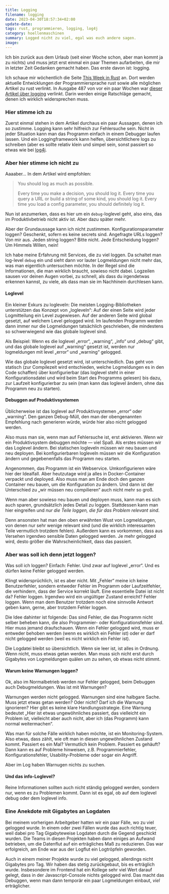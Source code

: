 ```yaml
---
title: Logging
filename: logging
date: 2023-04-30T18:57:34+02:00
update-date:
tags: rust, programmieren, logging, log4j
category: hoellenmaschinen
summary: Logged nicht zu viel, egal was euch andere sagen.
image:
---
```


Ich bin zurück aus dem Urlaub (seit einer Woche schon, aber man kommt ja zu nichts) und muss jetzt erst einmal ein paar Themen aufarbeiten, die mir in letzter Zeit Gedanken gemacht haben. Das erste davon ist: logging.

Ich schaue mir wöchentlich die Seite [This Week in Rust](https://this-week-in-rust.org) an. Dort werden aktuelle Entwicklungen der Programmiersprache rust sowie alle möglichen Artikel zu rust verlinkt. In Ausgabe 487 von vor ein paar Wochen war [dieser Artikel über logging](https://www.thecodedmessage.com/posts/logging/) verlinkt. Darin werden einige Ratschläge gemacht, denen ich wirklich widersprechen muss.

### Hier stimme ich zu

Zuerst einmal stehen in dem Artikel durchaus ein paar Aussagen, denen ich so zustimme. Logging kann sehr hilfreich zur Fehlersuche sein. Nicht in jeder Situation kann man das Programm einfach in einem Debugger laufen lassen. Und ein Loggingframework kann helfen, übersichtlichere logs zu schreiben (aber es sollte relativ klein und simpel sein, sonst passiert so etwas wie bei [log4j](https://de.wikipedia.org/wiki/Log4j#Bekanntwerden_einer_Sicherheitsl%C3%BCcke_im_Dezember_2021).

### Aber hier stimme ich nicht zu

Aaaaber… In dem Artikel wird empfohlen:

> You should log as much as possible.
>
> Every time you make a decision, you should log it. Every time you query a URL or build a string of some kind, you should log it. Every time you load a config parameter, you should definitely log it.

Nun ist anzumerken, dass es hier um ein `debug`-loglevel geht, also eins, das im Produktivbetrieb nicht aktiv ist. Aber dazu später mehr.

Aber der Grundaussage kann ich nicht zustimmen. Konfigurationsparameter loggen? Geschenkt, sofern es keine secrets sind. Angefragte URLs loggen? Von mir aus. Jeden string loggen? Bitte nicht. Jede Entscheidung loggen? Um Himmels Willen, nein!

Ich habe meine Erfahrung mit Services, die zu viel loggen. Da schaltet man log-level `debug` ein und sieht dann vor lauter Logmeldungen nicht mehr das, was man eigentlich untersuchen möchte. In der Regel sind die Informationen, die man wirklich braucht, sowieso nicht dabei. Logzeilen sausen vor deinen Augen vorbei, zu schnell, als dass du irgendetwas erkennen kannst, zu viele, als dass man sie im Nachhinein durchlesen kann.

#### Loglevel

Ein kleiner Exkurs zu logleveln: Die meisten Logging-Bibliotheken unterstützen das Konzept von „logleveln“: Auf der einen Seite wird jeder Logmitteilung ein Level zugewiesen. Auf der anderen Seite wird global gesetzt, auf welchem Level gelogged wird. Im laufenden Programm werden dann immer nur die Logmeldungen tatsächlich geschrieben, die mindestens so schwerwiegend wie das globale loglevel sind.

Als Beispiel: Wenn es die loglevel „error“, „warning“, „info“ und „debug“ gibt, und das globale loglevel auf „warning“ gesetzt ist, werden nur logmeldungen mit level „error“ und „warning“ gelogged.

Wie das globale loglevel gesetzt wird, ist unterschiedlich. Das geht von statisch (zur Compilezeit wird entschieden, welche Logmeldungen es in den Code schaffen) über konfigurierbar (das loglevel steht in einer Konfigurationsdatei und wird beim Start des Programms gelesen) bis dazu, zur Laufzeit konfigurierbar zu sein (man kann das loglevel ändern, ohne das Programm neu zu starten).

#### Debuggen auf Produktivsystemen

Üblicherweise ist das loglevel auf Produktivsystemen „error“ oder „warning“. Den ganzen Debug-Müll, den man der obengenannten Empfehlung nach generieren würde, würde hier also nicht gelogged werden.

Also muss man sie, wenn man auf Fehlersuche ist, erst aktivieren. Wenn wir ein Produktivsystem debuggen möchte — viel Spaß. Als erstes müssen wir das Loglevel ändern. Bei statischen logleveln müssen wir neu bauen und neu deployen. Bei konfigurierbaren logleveln müssen wir die Konfiguration ändern und gegebenenfalls das Programm neu starten.

Angenommen, das Programm ist ein Webservice. Umkonfigurieren wäre hier der Idealfall. Aber heutzutage wird ja alles in Docker-Container verpackt und deployed. Also muss man am Ende doch den ganzen Container neu bauen, um die Konfiguration zu ändern. Und dann ist der Unterschied zu „wir müssen neu compilieren“ auch nicht mehr so groß.

Wenn man aber sowieso neu bauen und deployen muss, kann man es sich auch sparen, grundsätzlich jedes Detail zu loggen. Stattdessen kann man hier eingreifen und _nur die Teile loggen, die für das Problem relevant sind_.

Denn ansonsten hat man den oben erwähnten Wust von Logmeldungen, von denen nur sehr wenige relevant sind (und die wirklich interessanten Teile vermutlich trotzdem fehlen). Außerdem kann es vorkommen, dass aus Versehen irgendwo sensible Daten gelogged werden. Je mehr gelogged wird, desto größer die Wahrscheinlichkeit, dass das passiert.

### Aber was soll ich denn jetzt loggen?

Was soll ich loggen? Einfach: Fehler. Und zwar auf loglevel „error“. Und es dürfen keine Fehler gelogged werden.

Klingt widersprüchlich, ist es aber nicht. Mit „Fehler“ meine ich keine Benutzerfehler, sondern entweder Fehler im Programm oder Laufzeitfehler, die verhindern, dass der Service korrekt läuft. Eine essentielle Datei ist nicht da? Fehler loggen. Irgendwo wird ein ungültiger Zustand erreicht? Fehler loggen. Wenn man dem Benutzer trotzdem noch eine sinnvolle Antwort geben kann, gerne, aber trotzdem Fehler loggen.

Die Idee dahinter ist folgende: Das sind Fehler, die das Programm nicht selber beheben kann, die also Programmier- oder Konfigurationsfehler sind. Hier muss jemand draufschauen. Wenn ein Fehler gelogged wird, muss er entweder behoben werden (wenn es wirklich ein Fehler ist) oder er darf nicht gelogged werden (weil es nicht wirklich ein Fehler ist).

Die Logdatei bleibt so übersichtlich. Wenn sie leer ist, ist alles in Ordnung. Wenn nicht, muss etwas getan werden. Man muss sich nicht erst durch Gigabytes von Logmeldungen quälen um zu sehen, ob etwas nicht stimmt.

#### Warum keine Warnungen loggen?

Ok, also im Normalbetrieb werden nur Fehler gelogged, beim Debuggen auch Debugmeldungen. Was ist mit Warnungen?

Warnungen werden nicht gelogged. Warnungen sind eine halbgare Sache. Muss jetzt etwas getan werden? Oder nicht? Darf ich die Warnung ignorieren? Hier gibt es keine klare Handlungsstrategie. Eine Warnung bedeutet „Hier ist etwas ungewöhnliches passiert, das vielleicht ein Problem ist, vielleicht aber auch nicht, aber ich (das Programm) kann normal weitermachen“.

Was man für solche Fälle wirklich haben möchte, ist ein Monitoring-System. Also etwas, dass zählt, wie oft man in diesen ungewöhnlichen Zustand kommt. Passiert es ein Mal? Vermutlich kein Problem. Passiert es gehäuft? Dann kann es auf Probleme hinweisen, z.B. Programmierfehler, Konfigurationsfehler, Usability-Probleme oder sogar ein Angriff.

Aber im Log haben Warnugen nichts zu suchen.

#### Und das info-Loglevel?

Reine Informationen sollten auch nicht ständig gelogged werden, sondern nur, wenn es zu Problemen kommt. Dann ist es egal, ob auf dem loglevel debug oder dem loglevel info.

### Eine Anekdote mit Gigabytes an Logdaten

Bei meinem vorherigen Arbeitgeber hatten wir ein paar Fälle, wo zu viel gelogged wurde. In einem oder zwei Fällen wurde das auch richtig teuer, weil dabei pro Tag Gigabyteweise Logdaten durch die Gegend geschickt wurden. Die Teams in diesen Projekten haben dann einiges an Aufwand betrieben, um die Datenflut auf ein erträgliches Maß zu reduzieren. Das war erfolgreich, am Ende war aus der Logflut ein Logtröpfeln geworden.

Auch in einem meiner Projekte wurde zu viel gelogged, allerdings nicht Gigabytes pro Tag. Wir haben das stetig zurückgebaut, bis es erträglich wurde. Insbesondere im Frontend hat ein Kollege sehr viel Wert darauf gelegt, dass in der Javascript-Console nichts gelogged wird. Das macht das Debuggen, wenn man dann temporär ein paar Logmeldungen einbaut, _viel_ erträglicher.
